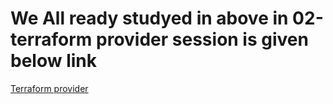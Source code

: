 # We All ready studyed in  above in 02-terraform provider session is given below link
[Terraform provider](https://github.com/sudheermuthyala/terraform-/tree/main/Docs/02-terraform-providers)
